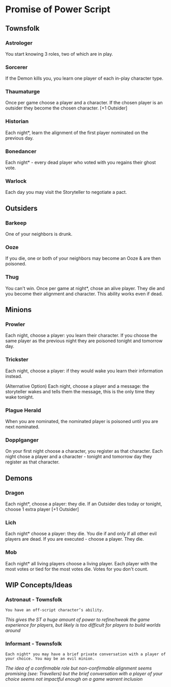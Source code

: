 # Promise of Power Script

## Townsfolk

### Astrologer

You start knowing 3 roles, two of which are in play.

### Sorcerer

If the Demon kills you, you learn one player of each in-play character type.

### Thaumaturge

Once per game choose a player and a character. If the chosen player is an outsider they become the chosen character.
[+1 Outsider]

### Historian

Each night*, learn the alignment of the first player nominated on the previous day.

### Bonedancer

Each night* - every dead player who voted with you regains their ghost vote.

### Warlock

Each day you may visit the Storyteller to negotiate a pact.

## Outsiders

### Barkeep

One of your neighbors is drunk.

### Ooze

If you die, one or both of your neighbors may become an Ooze & are then poisoned.

### Thug

You can't win. Once per game at night*, chose an alive player. They die and you become their alignment and character. This ability works even if dead.

## Minions

### Prowler

Each night, choose a player: you learn their character. If you choose the same player as the previous night they are poisoned tonight and tomorrow day.

### Trickster

Each night, choose a player: if they would wake you learn their information instead.

(Alternative Option)
Each night, choose a player and a message: the storyteller wakes and tells them the message, this is the only time they wake tonight.

### Plague Herald

When you are nominated, the nominated player is poisoned until you are next nominated.

### Dopplganger

On your first night choose a character, you register as that character. Each night chose a player and a character - tonight and tomorrow day they register as that character.

## Demons

### Dragon

Each night*, choose a player: they die. If an Outsider dies today or tonight, choose 1 extra player [+1 Outsider]

### Lich

Each night* choose a player: they die.
You die if and only if all other evil players are dead. If you are executed - choose a player. They die.

### Mob

Each night* all living players choose a living player. Each player with the most votes or tied for the most votes die. Votes for you don't count.


## WIP Concepts/Ideas

### Astronaut - Townsfolk

```
You have an off-script character’s ability.
```

_This gives the ST a huge amount of power to refine/tweak the game experience for players, but likely is too difficult for players to build worlds around_

### Informant - Townsfolk

```
Each night* you may have a brief private conversation with a player of your choice. You may be an evil minion.
```

_The idea of a confirmable role but non-confirmable alignment seems promising (see: Travellers) but the brief conversation with a player of your choice seems not impactful enough on a game warrent inclusion_


